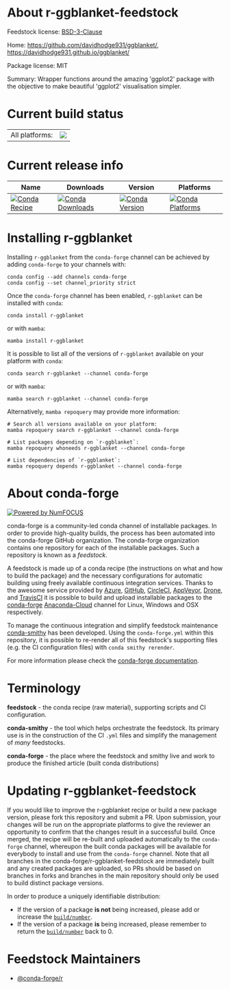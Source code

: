 About r-ggblanket-feedstock
===========================

Feedstock license: [BSD-3-Clause](https://github.com/conda-forge/r-ggblanket-feedstock/blob/main/LICENSE.txt)

Home: https://github.com/davidhodge931/ggblanket/, https://davidhodge931.github.io/ggblanket/

Package license: MIT

Summary: Wrapper functions around the amazing 'ggplot2' package with the objective to make beautiful 'ggplot2' visualisation simpler.

Current build status
====================


<table><tr><td>All platforms:</td>
    <td>
      <a href="https://dev.azure.com/conda-forge/feedstock-builds/_build/latest?definitionId=16183&branchName=main">
        <img src="https://dev.azure.com/conda-forge/feedstock-builds/_apis/build/status/r-ggblanket-feedstock?branchName=main">
      </a>
    </td>
  </tr>
</table>

Current release info
====================

| Name | Downloads | Version | Platforms |
| --- | --- | --- | --- |
| [![Conda Recipe](https://img.shields.io/badge/recipe-r--ggblanket-green.svg)](https://anaconda.org/conda-forge/r-ggblanket) | [![Conda Downloads](https://img.shields.io/conda/dn/conda-forge/r-ggblanket.svg)](https://anaconda.org/conda-forge/r-ggblanket) | [![Conda Version](https://img.shields.io/conda/vn/conda-forge/r-ggblanket.svg)](https://anaconda.org/conda-forge/r-ggblanket) | [![Conda Platforms](https://img.shields.io/conda/pn/conda-forge/r-ggblanket.svg)](https://anaconda.org/conda-forge/r-ggblanket) |

Installing r-ggblanket
======================

Installing `r-ggblanket` from the `conda-forge` channel can be achieved by adding `conda-forge` to your channels with:

```
conda config --add channels conda-forge
conda config --set channel_priority strict
```

Once the `conda-forge` channel has been enabled, `r-ggblanket` can be installed with `conda`:

```
conda install r-ggblanket
```

or with `mamba`:

```
mamba install r-ggblanket
```

It is possible to list all of the versions of `r-ggblanket` available on your platform with `conda`:

```
conda search r-ggblanket --channel conda-forge
```

or with `mamba`:

```
mamba search r-ggblanket --channel conda-forge
```

Alternatively, `mamba repoquery` may provide more information:

```
# Search all versions available on your platform:
mamba repoquery search r-ggblanket --channel conda-forge

# List packages depending on `r-ggblanket`:
mamba repoquery whoneeds r-ggblanket --channel conda-forge

# List dependencies of `r-ggblanket`:
mamba repoquery depends r-ggblanket --channel conda-forge
```


About conda-forge
=================

[![Powered by
NumFOCUS](https://img.shields.io/badge/powered%20by-NumFOCUS-orange.svg?style=flat&colorA=E1523D&colorB=007D8A)](https://numfocus.org)

conda-forge is a community-led conda channel of installable packages.
In order to provide high-quality builds, the process has been automated into the
conda-forge GitHub organization. The conda-forge organization contains one repository
for each of the installable packages. Such a repository is known as a *feedstock*.

A feedstock is made up of a conda recipe (the instructions on what and how to build
the package) and the necessary configurations for automatic building using freely
available continuous integration services. Thanks to the awesome service provided by
[Azure](https://azure.microsoft.com/en-us/services/devops/), [GitHub](https://github.com/),
[CircleCI](https://circleci.com/), [AppVeyor](https://www.appveyor.com/),
[Drone](https://cloud.drone.io/welcome), and [TravisCI](https://travis-ci.com/)
it is possible to build and upload installable packages to the
[conda-forge](https://anaconda.org/conda-forge) [Anaconda-Cloud](https://anaconda.org/)
channel for Linux, Windows and OSX respectively.

To manage the continuous integration and simplify feedstock maintenance
[conda-smithy](https://github.com/conda-forge/conda-smithy) has been developed.
Using the ``conda-forge.yml`` within this repository, it is possible to re-render all of
this feedstock's supporting files (e.g. the CI configuration files) with ``conda smithy rerender``.

For more information please check the [conda-forge documentation](https://conda-forge.org/docs/).

Terminology
===========

**feedstock** - the conda recipe (raw material), supporting scripts and CI configuration.

**conda-smithy** - the tool which helps orchestrate the feedstock.
                   Its primary use is in the construction of the CI ``.yml`` files
                   and simplify the management of *many* feedstocks.

**conda-forge** - the place where the feedstock and smithy live and work to
                  produce the finished article (built conda distributions)


Updating r-ggblanket-feedstock
==============================

If you would like to improve the r-ggblanket recipe or build a new
package version, please fork this repository and submit a PR. Upon submission,
your changes will be run on the appropriate platforms to give the reviewer an
opportunity to confirm that the changes result in a successful build. Once
merged, the recipe will be re-built and uploaded automatically to the
`conda-forge` channel, whereupon the built conda packages will be available for
everybody to install and use from the `conda-forge` channel.
Note that all branches in the conda-forge/r-ggblanket-feedstock are
immediately built and any created packages are uploaded, so PRs should be based
on branches in forks and branches in the main repository should only be used to
build distinct package versions.

In order to produce a uniquely identifiable distribution:
 * If the version of a package **is not** being increased, please add or increase
   the [``build/number``](https://docs.conda.io/projects/conda-build/en/latest/resources/define-metadata.html#build-number-and-string).
 * If the version of a package **is** being increased, please remember to return
   the [``build/number``](https://docs.conda.io/projects/conda-build/en/latest/resources/define-metadata.html#build-number-and-string)
   back to 0.

Feedstock Maintainers
=====================

* [@conda-forge/r](https://github.com/conda-forge/r/)


